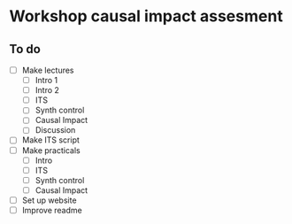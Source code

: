 # Workshop causal impact assesment

## To do

- [ ] Make lectures
  - [ ] Intro 1
  - [ ] Intro 2
  - [ ] ITS
  - [ ] Synth control
  - [ ] Causal Impact
  - [ ] Discussion
- [ ] Make ITS script
- [ ] Make practicals
  - [ ] Intro
  - [ ] ITS
  - [ ] Synth control
  - [ ] Causal Impact
- [ ] Set up website
- [ ] Improve readme
